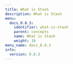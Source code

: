 ```yaml
---
title: What is Stash
description: What is Stash
menu:
  docs_0.8.3:
    identifier: what-is-stash
    parent: concepts
    name: What is Stash
    weight: 10
menu_name: docs_0.8.3
info:
  version: 0.8.3
---
```


